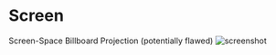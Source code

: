 # Screen

Screen-Space Billboard Projection (potentially flawed)
![screenshot](https://github.com/themindvirus/moovatom/IntelUnityShaderLabSDK_Tests/MiscDarkRoomShaders/Screen/screenshot.png)